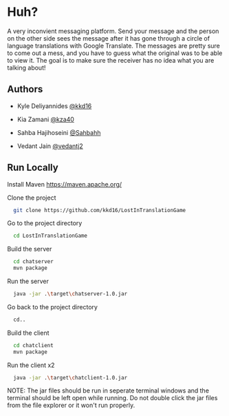 
# Huh?

A very inconvient messaging platform. Send your message and the person on the other side sees the message after it has gone through a circle of language translations with Google Translate. The messages are pretty sure to come out a mess, and you have to guess what the original was to be able to view it. The goal is to make sure the receiver has no idea what you are talking about!




## Authors

- Kyle Deliyannides [@kkd16](https://www.github.com/kkd16)

- Kia Zamani [@kza40](https://www.github.com/kza40)

- Sahba Hajihoseini [@Sahbahh](https://www.github.com/Sahbahh)

- Vedant Jain [@vedantj2](https://www.github.com/vedantj2)




## Run Locally

Install Maven
https://maven.apache.org/

Clone the project

```bash
  git clone https://github.com/kkd16/LostInTranslationGame
```

Go to the project directory

```bash
  cd LostInTranslationGame
```

Build the server

```bash
  cd chatserver
  mvn package
```

Run the server

```bash
  java -jar .\target\chatserver-1.0.jar
```

Go back to the project directory

```bash
  cd..
```

Build the client

```bash
  cd chatclient
  mvn package
```

Run the client x2

```bash
  java -jar .\target\chatclient-1.0.jar
```

NOTE: The jar files should be run in seperate terminal windows and the terminal should be left open while running. Do not double click the jar files from the file explorer or it won't run properly.

